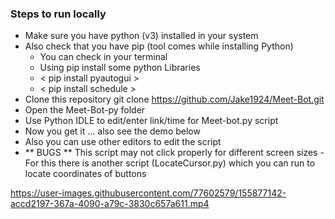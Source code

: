 
### Steps to run locally

- Make sure you have python (v3) installed in your system
- Also check that you have pip (tool comes while installing Python)
    - You can check in your terminal 
    - Using pip install some python Libraries 
    - < pip install pyautogui >
    - < pip install schedule >
- Clone this repository git clone https://github.com/Jake1924/Meet-Bot.git
- Open the Meet-Bot-py folder
- Use Python IDLE to edit/enter link/time for Meet-bot.py script
- Now you get it ... also see the demo below
- Also you can use other editors to edit the script
- ** BUGS ** This script may not click properly for different screen sizes
        - For this there is another script (LocateCursor.py) which you can run to locate coordinates of buttons

https://user-images.githubusercontent.com/77602579/155877142-accd2197-367a-4090-a79c-3830c657a611.mp4
